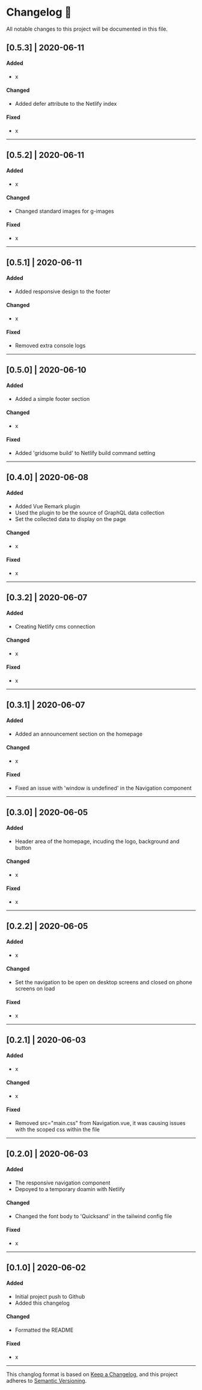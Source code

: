 # Changelog 📝

All notable changes to this project will be documented in this file.

## [0.5.3] | 2020-06-11
#### Added
* x
#### Changed
* Added defer attribute to the Netlify index
#### Fixed
* x
----------
## [0.5.2] | 2020-06-11
#### Added
* x
#### Changed
* Changed standard images for g-images
#### Fixed
* x
----------
## [0.5.1] | 2020-06-11
#### Added
* Added responsive design to the footer
#### Changed
* x
#### Fixed
* Removed extra console logs
----------
## [0.5.0] | 2020-06-10
#### Added
* Added a simple footer section
#### Changed
* x
#### Fixed
* Added 'gridsome build' to Netlify build command setting
----------
## [0.4.0] | 2020-06-08
#### Added
* Added Vue Remark plugin
* Used the plugin to be the source of GraphQL data collection
* Set the collected data to display on the page
#### Changed
* x
#### Fixed
* x
----------
## [0.3.2] | 2020-06-07
#### Added
* Creating Netlify cms connection
#### Changed
* x
#### Fixed
* x
----------
## [0.3.1] | 2020-06-07
#### Added
* Added an announcement section on the homepage
#### Changed
* x
#### Fixed
* Fixed an issue with 'window is undefined' in the Navigation component
----------
## [0.3.0] | 2020-06-05
#### Added
* Header area of the homepage, incuding the logo, background and button
#### Changed
* x
#### Fixed
* x
----------
## [0.2.2] | 2020-06-05
#### Added
* x
#### Changed
* Set the navigation to be open on desktop screens and closed on phone screens on load
#### Fixed
* x
----------
## [0.2.1] | 2020-06-03
#### Added
* x
#### Changed
* x
#### Fixed
* Removed src="main.css" from Navigation.vue, it was causing issues with the scoped css within the file
----------
## [0.2.0] | 2020-06-03
#### Added
* The responsive navigation component
* Depoyed to a temporary doamin with Netlify
#### Changed
* Changed the font body to 'Quicksand' in the tailwind config file
#### Fixed
* x
----------
## [0.1.0] | 2020-06-02
#### Added
* Initial project push to Github
* Added this changelog
#### Changed
* Formatted the README
#### Fixed
* x
----------
This changlog format is based on [Keep a Changelog](https://keepachangelog.com/en/1.0.0/), and this project adheres to [Semantic Versioning](https://semver.org/spec/v2.0.0.html).
